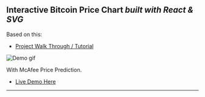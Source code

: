 Interactive Bitcoin Price Chart *built with React & SVG*
---

Based on this:
* [Project Walk Through / Tutorial](https://codeburst.io/how-i-built-an-interactive-30-day-bitcoin-price-graph-with-react-and-an-api-6fe551c2ab1d)

![Demo gif](https://fnordprefekt.de/screenshot.gif)

With McAfee Price Prediction.

* [Live Demo Here](http://fnordprefekt.de)
---
